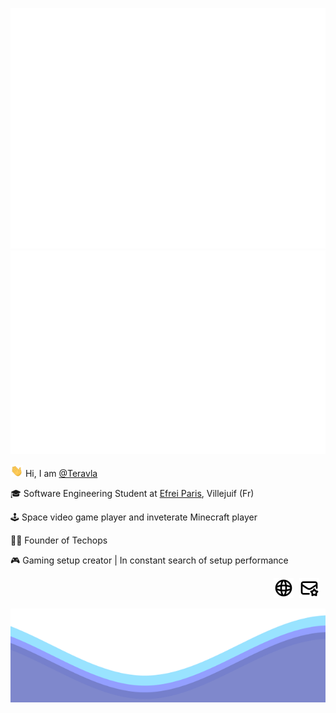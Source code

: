 ![Metrics](https://github.com/Teravla/Teravla/raw/main/github-metrics.svg)
![Metrics](./metrics.plugin.isocalendar.fullyear.svg)

<p>   <img src="./resources/hi.gif" width="20"> Hi, I am  <a href="https://github.com/Teravla">@Teravla</a></p>

<p>   🎓 Software Engineering Student at <a href="https://www.efrei.fr/">Efrei Paris</a>, Villejuif (Fr)</p>

<p>   🕹️ Space video game player and inveterate Minecraft player</p>

<p>   👨‍💼 Founder of Techops</p>

<p>   🎮 Gaming setup creator | In constant search of setup performance</p>

<p align="right">
    <a href="https://www.techops.tf"><img src="./resources/website.svg" alt="Website" style="width: 32px; height: 32px; margin-right: 5px;"/></a>
    <a href="mailto:github.contact@techops.tf"><img src="./resources/mail.svg" alt="Email" style="width: 32px; height: 32px; margin-right: 10px;"/></a>
</p>

<img src="./resources/waves.svg" width="100%" height="150">



<!--
**Teravla/Teravla** is a ✨ _special_ ✨ repository because its `README.md` (this file) appears on your GitHub profile.

Here are some ideas to get you started:

- 🔭 I’m currently working on ...
- 🌱 I’m currently learning ...
- 👯 I’m looking to collaborate on ...
- 🤔 I’m looking for help with ...
- 💬 Ask me about ...
- 📫 How to reach me: ...
- 😄 Pronouns: ...
- ⚡ Fun fact: ...
-->
